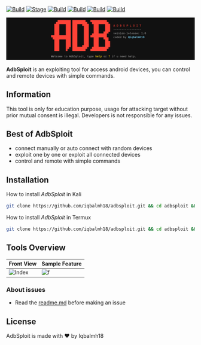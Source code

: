 
[![Build](https://img.shields.io/badge/AdbSploit-brightgreen.svg?maxAge=259200)]()
[![Stage](https://img.shields.io/badge/Version-1.0-brightgreen.svg)]()
[![Build](https://img.shields.io/badge/Support-Linux&Termux-orange.svg)]()
[![Build](https://img.shields.io/badge/Exploit-ADB-red.svg?maxAge=259200)]()
[![Build](https://img.shields.io/badge/Language-Python3-blue.svg?maxAge=259200)]()
[![Build](https://img.shields.io/badge/Contributor-iqbalmh18-red.svg?style=flat)]()

![Banner](https://raw.githubusercontent.com/iqbalmh18/adbsploit/main/.readme/20201011_222024.jpg)

**AdbSploit** is an exploiting tool for access android devices, you can control and remote devices with simple commands. 


 ## Information
This tool is only for education purpose, usage for attacking target without prior mutual consent is illegal.
Developers is not responsible for any issues.

 ## Best of AdbSploit
- connect manually or auto connect with random devices
- exploit one by one or exploit all connected devices
- control and remote with simple commands

## Installation
How to install *AdbSploit* in Kali
```bash
git clone https://github.com/iqbalmh18/adbsploit.git && cd adbsploit && chmod +x setup-kali.sh && ./setup-kali.sh
```
How to install *AdbSploit* in Termux
```bash
git clone https://github.com/iqbalmh18/adbsploit.git && cd adbsploit && chmod +x setup-kali.sh && ./setup-termux.sh
```

## Tools Overview
| Front View | Sample Feature	|
| ------------  | ------------ |
|![Index](https://raw.githubusercontent.com/saydog-official/saydog-framework/master/data/view1.jpg)|![f](https://raw.githubusercontent.com/saydog-official/saydog-framework/master/data/view2.jpg)

### About issues
- Read the [readme.md](https://github.com/saydog-official/saydog-framework/blob/master/README.md) before making an issue

## License
AdbSploit is made with ❤️ by Iqbalmh18


